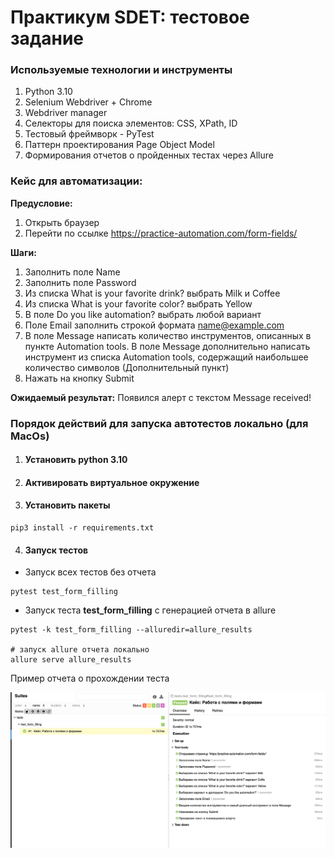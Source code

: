 # Практикум SDET: тестовое задание

### Используемые технологии и инструменты
1) Python 3.10
2) Selenium Webdriver + Chrome
3) Webdriver manager
3) Cелекторы для поиска элементов: CSS, XPath, ID
4) Тестовый фреймворк - PyTest
5) Паттерн проектирования Page Object Model
6) Формирования отчетов о пройденных тестах через Allure

### Кейс для автоматизации:
**Предусловие:**
1. Открыть браузер
2. Перейти по ссылке https://practice-automation.com/form-fields/

**Шаги:**
1. Заполнить поле Name
2. Заполнить поле Password
3. Из списка What is your favorite drink? выбрать Milk и Coffee 
4. Из списка What is your favorite color? выбрать Yellow 
5. В поле Do you like automation? выбрать любой вариант 
6. Поле Email заполнить строкой формата name@example.com
7. В поле Message написать количество инструментов, описанных в пункте Automation tools. В поле Message дополнительно написать инструмент из списка Automation tools, содержащий
наибольшее количество символов (Дополнительный пункт)
8. Нажать на кнопку Submit

**Ожидаемый результат:**
Появился алерт с текстом Message received!

### Порядок действий для запуска автотестов локально (для MacOs)

1. #### Установить python 3.10
2. #### Активировать виртуальное окружение

3. #### Установить пакеты
```
pip3 install -r requirements.txt
```
4. #### Запуск тестов 
* Запуск всех тестов без отчета
```
pytest test_form_filling
```

* Запуск теста **test_form_filling** с генерацией отчета в allure
```
pytest -k test_form_filling --alluredir=allure_results

# запуск allure отчета локально
allure serve allure_results
```
Пример отчета о прохождении теста

![img.png](img.png)
